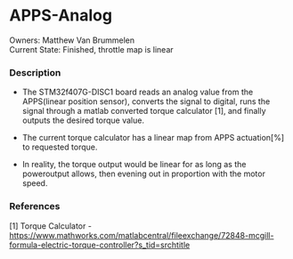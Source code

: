 # APPS-Analog
Owners: Matthew Van Brummelen \
Current State: Finished, throttle map is linear
### Description

* The STM32f407G-DISC1 board reads an analog value from the APPS(linear position sensor), converts the signal to digital, runs the signal through a matlab converted torque calculator [1], and finally outputs the desired torque value.

* The current torque calculator has a linear map from APPS actuation[%] to requested torque.

* In reality, the torque output would be linear for as long as the poweroutput allows, then evening out in proportion with the motor speed.

### References
[1] Torque Calculator - https://www.mathworks.com/matlabcentral/fileexchange/72848-mcgill-formula-electric-torque-controller?s_tid=srchtitle
